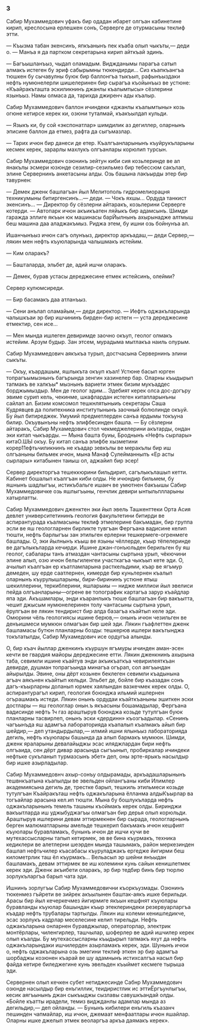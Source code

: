 ### 3

Сабир Мухаммедович уфакъ бир одадан ибарет олгъан кабинетине кирип, креслосына ерлешкен сонъ, Серверге де отурмасыны теклиф этти.

— Къызма табан экенсинъ, япкъанынъ пек къаба олып чыкъты,— деди о.
— Манъа я да партком секретарына кирип айткъай эдинъ.

— Багъышланъыз, чыдап оламадым.
Виджданымы парагъа сатып алмакъ истеген бу эриф сабырымны тюкендирди...
Сиз къапкъангъа тюшкен бу сычавулны буюк бир баллонгъа тыкъып, рафынъыздаки нефть нумюнелерли шишелеринен бир сырагъа къойынъыз ве устюне:
«Къайракъташта эскиликнинъ джанлы къалымтысы» сёзлерини язынъыз.
Намы олмаса да, тарихда джиренч ады къалыр.

Сабир Мухаммедович баллон ичиндеки «джанлы къалымтыны» козь огюне кетирсе керек ки, озюни туталмай, къакъылдап кульди.

— Языкъ ки, бу сой «экспонатлар» шимдилик аз дегиллер, оларнынъ эписине баллон да етмез, рафта да сыгъмазлар.

— Тарих ичюн бир данеси де етер.
Къалгъанларынынъ къуйрукъларыны кесмек керек, зарарлы махлукъ олгъанлары корюлип турсын.

Сабир Мухаммедович озюнинъ зейтун киби сия козьлеринде ве ал янакълы эсмери юзюнде сезилир-сезильмез бир тебессюм сакълап, элине Сервернинъ анкетасыны алды.
Озь башына лакъырды этер бир тавурнен:

— Демек дженк башлагъан йыл Мелитополь гидромелиорацня техникумыны битиргенсинъ...— деди.
— Чокъ яхшы...
Ордуда танкист экенсинъ...
— Директор бу сёзлерни айтаракъ, козьлерини Серверге котерди.
— Автопарк ичюн акъикъатен ляйыкъ бир адамсынъ.
Шимди гаражда эллиге якъын юк машинасы барЙылнынъ ахырынадже алтмыш беш машина даа аладжакъмыз.
Риджа этем, бу ишни озь бойнунъа ал.

Ишанчынъыз ичюн сагъ олунъыз, директор аркъадаш,— деди Сервер,— лякин мен нефть къуюларында чалышмакъ истейим.

— Ким оларакъ?

— Башталарда, эльбет де, адий ишчи оларакъ.

— Демек, бурав устасы дереджесине етмек истейсинъ, олейми?

Сервер кулюмсиреди.

— Бир басамакъ даа атланъыз.

— Сени анълап оламайым,— деди директор.
— Иефтъ оджакъларында чалышкъаи эр бир ишчининъ бирден-бир истегн — уста дереджесине етмектир, сен исе...

— Мен мында ишлеген девиримде заочно окъуп, геолог олмакъ истейим.
Арзум будыр.
Зан этсем, мурадыма мытлакъа наиль олурым.

Сабир Мухаммедович аякъкъа турып, достчасына Сервернинъ элини сыкъты.

— Окъу, къардашым, яшлыкъта окъуп къал!
Устюне басып юрген топрагъымызнынъ багърында зенгин хазинелер бар.
Оларны къыдырып тапмакъ ве халкъы* мызнынъ вариети этмек бизим мукъаддес борджымыздыр.
Мен де геолог эдим...
Эдебият керек олса дос-догъру эвиме сурип кель, чекинме, шкафлардан истеген китапларынъны сайлап ал.
Бизим комсомол тешкнлятыныиъ секретары Саша Кудрявцев да политехника институтынынъ заочный болюлинде окъуй.
Бу йыл битиреджек.
Умумий предметлерден санъа ярдымы токъуна билир.
Окъувынъны нефть элифбесинден башла.
— Бу сёзлерни айтаракъ, Сабир Мухамедович стол чекмеджелерини акътарды, ондан эки китап чыкъарды.
— Мына башта буиы, Броднынъ «Нефть сырлары» китаО.ШЫ окъу.
Бу китап санъа элифбе хызметини корер11ефтьчиликнинъ не къадар зевкълы ве меракълы бир иш олгъаныны бильмек ичюн, мына Манаф Сулейманныпъ «Ер асты сырлары» китабынен таиыш ол, аджайип бир эсер!

Сервер директоргъа тешеккюрини бильдирип, сагълыкълашып кетти.
Кабинет бошалып къалгъан киби олды.
Не ичюндир бильмем, бу яшнынъ шадлыгъы, истикъбальге ишаич ве умютнен бакъышы Сабир Мухаммедовичке озь яшлыгъыны, генчлик девири ынтыльплларыны хатырлатты.

Сабир Мухаммедович дженктен эки йыл эвель Ташкенттеки Орта Асия девлет университетининъ геология факультетини битирди ве аспирантурада къалмасыны теклиф этмелерине бакъмадан, бир группа эсли ве яш геологларнен бирликте тувгъан Фергъана вадисине келип тюшти, нефть барлыгъы зан этильген ерлерни тешкермеге-огренмеге башлады.
О, эки йылнынъ къыш ве языны чёллерде, къыр тёпелеринде ве дагълыкъларда кечирди.
Ишине джан-гонъюльден берильген бу яш геолог, сабалары танъ атмаздан чантасыны сыртына урып, чёкючини элине алып, озю ичюн бельгиленгеи участкагъа чыкъып кете эди.
О, ачылып къалгъан ер къатламларына расткельдими, къар ве ягъмур демеден, шу ерде саатлернен, кимерде бир куньлернен къалып оларнынъ къурулышларыны, бири-бирининъ устюне ятыш шекиллерини, теркиблерини, яшларыиы — нидже миллиои йыл эвелиси пейда олгъанларыны—огрене ве топографик картагъа зарур къайдлар япа эди.
Акъшамлары, энди къаранлыкъ тюше башлагъан бир вакъытта, чешит джысым нумюнелеринен толу чантасыны сыртына урып, ёрулгъан ве лякин тендирист бир алда базагъа къайтып келе эди.
Омюрини чёль геологиясы ишине берюв,— онынъ ичюн чезильген ве денъишмеси мумкюн олмагъан бир шей эди.
Лякин гъафлеттен дженк башламасы бутюн планларны бозды: тешкерюв ишлери вакътынджа токътатылды, Сабир Мухамедович исе ордугъа алынды.

О, бир къач йыллар дженкинъ къуршун ягъмуры ичинден аман-эсен кечти ве гвардия майоры дереджесине етти.
Лякин дженкнинъ ахырына таба, севимли ишине къайтув энди акъикъаткъа чевирилеяткъан девирде, душман топрагъында минагъа огърап, сол аягъындан айырылды.
Эвине, оны дёрт козьнен беклеген севимли къадынына агъач аякънен къайтып кельди.
Эльбет де, бойле бир къазадан сонъ дагъ-къырларны доланып юрмек хаялындан вазкечмек керек олды.
О, аспирантурагъл кирип, геология боюнджа ильмий ишлернен огърашмакъ истеди.
Лякин онынъ ордудаи къайткъаныны эшиткен эски достлары — яш геологлар онын.ъ якъасыны бошамадылар, Фергъана вадисинде нефть 1ч газ араштырув боюнджа козьде тутулгъан буюк планларны тасвирлеп, онынъ эски «дердинн» къозгъадылар.
«Сенинъ чагъынъда яш адамгъа лабораторияда къапалып къалмакъ айып бир шейдир,— деп утандырдылар,— илмий ишни ялынъыз лабораторияда дегиль, нефть къуюлары башында да алып бармакъ мумкюн.
Шимди, дженк яраларыны девалайыджы эсас иляджлардан бири нефть олгъаида, сен дёрт дивар арасында сыгъынып, пробиркалар ичиндеки нефтьке сукъланып турмазсынъ эбет» деп, оны эрте-ярыкъ насылдыр бир ишке азырладылар.

Сабир Мухаммедовнч ахыр-сонъу олдырамады, аркъадашларынынъ тешвнкъатына къапылды ве эвельден ойлангъаны киби Илимлер академиясына дегиль де, трестке барып, тешкиль этильмеси козьде тутулгъан Къайракъташ нефть оджакъларына ёлланма алдыКъырлар ва тогъайлар арасына кел.ип тюшти.
Мына бу бошлукъларда нефть оджакъларынынъ темель ташыны къоймакъ керек олды.
Биринджи вакъытларда иш уджыбуджагъы олмагъан бир дерья олып корюльди.
Араштырув ишлерини девам эттирмекнен бир сырада, геологларнынъ берген малюматларыны амельде тешкерип бакъмакъ ичюн кешфият къуюлары буравламакъ, бунынъ ичюн де ишчи кучи ве мутехассысларны тапып кетирмек, эв ве бина къурмакъ, техника кедиклери ве алетлерни шеэрден мында ташымакъ, район меркезинден башлап нефтьчилер къасабасы къуруладжакъ ергедже йигирми беш километрлик таш ёл къурмакъ...
Вельасыл эр шейни янъыдан башламакъ, девам эттирмек ве иш колемини кунь сайын кенишлетмек керек эди.
Дженк акъибети оларакъ, эр бир тедбир бинъ бир тюрлю зорлукъларгъа барып чата эди.

Ишнинъ зорлугъы Сабир Мухаммедовични къоркъузмады.
Озюнинъ тюкенмез гъйрети ве зийрек акъылынен баштак-аякъ ишке берильди.
Арасы бир йыл кечеркечмез йигирмиге якъын кешфнят къуюлары буравланды къуюлар башындан къыр этеклериндеки резервуарларгъа къадар нефть трубалары тартылды.
Лякин иш колеми кенишледикче, эсас зорлукъ кадрлар меселесине келип тирельди.
Нефть оджакъларына онларнен буравджылар, операторлар, электрик монтёрлары, чиленгирлер, ташчылар, шоферлер ве адий ишчилер керек олып къалды.
Бу мутехассысларны къыдырып тапмакъ яхут да нефть оджакъларындаки ишчилерден азырламакъ керек, эди.
Шунынъ ичюи о, нефть оджакъларына озь эмегини теклиф эткен эр бир адамгъа шорбаджы козюнен къарай ве шу адамнынъ истихсалгъа насыл бир файда кетире биледжегине кунь эвельден къыймет кесмеге тырыша эди.

Сервернен олып кечкен субет нетиджесинде Сабнр Мухаммедович озюнде насылдыр бир енъгиллик, теидиристлик ис эттиЁргъунлыгъы, кесик аягъынынъ джан сыкъыджы сызлавы савушкъандай олды.
«Бойле къатты ирадели, темиз виджданлы адамлар мында аз дегильдир,— деп ойланды.
— Бунынъ кибилери енъгиль къазанч пешинден чапмайлар, иш ичюн, джемаат менфаатлары ичюн яшайлар.
Оларны ишке джелып этмек веоларгъа аркъа даямакъ керек».

